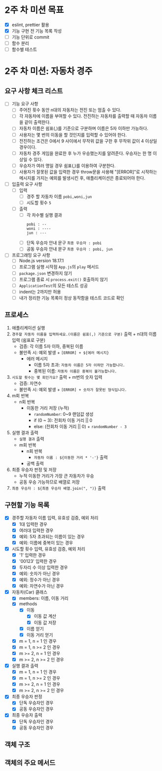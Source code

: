 # 2주 차 미션 목표

- [x] eslint, prettier 활용
- [x] 기능 구현 전 기능 목록 작성
- [ ] 기능 단위로 commit
- [ ] 함수 분리
- [ ] 함수별 테스트

# 2주 차 미션: 자동차 경주

## 요구 사항 체크 리스트

- [ ] 기능 요구 사항
  - [ ] 주어진 횟수 동안 n대의 자동차는 전진 또는 멈출 수 있다.
  - [ ] 각 자동차에 이름을 부여할 수 있다. 전진하는 자동차를 출력할 때 자동차 이름을 같이 출력한다.
  - [ ] 자동차 이름은 쉼표(,)를 기준으로 구분하며 이름은 5자 이하만 가능하다.
  - [ ] 사용자는 몇 번의 이동을 할 것인지를 입력할 수 있어야 한다.
  - [ ] 전진하는 조건은 0에서 9 사이에서 무작위 값을 구한 후 무작위 값이 4 이상일 경우이다.
  - [ ] 자동차 경주 게임을 완료한 후 누가 우승했는지를 알려준다. 우승자는 한 명 이상일 수 있다.
  - [ ] 우승자가 여러 명일 경우 쉼표(,)를 이용하여 구분한다.
  - [ ] 사용자가 잘못된 값을 입력한 경우 throw문을 사용해 "[ERROR]"로 시작하는 메시지를 가지는 예외를 발생시킨 후, 애플리케이션은 종료되어야 한다.
- [ ] 입출력 요구 사항
  - [ ] 입력
    - [ ] 경주 할 자동차 이름 `pobi,woni,jun`
    - [ ] 시도할 횟수 `5`
  - [ ] 출력
    - [ ] 각 차수별 실행 결과
      ```
      pobi : --
      woni : ----
      jun : ---
      ```
    - [ ] 단독 우승자 안내 문구 `최종 우승자 : pobi`
    - [ ] 공동 우승자 안내 문구 `최종 우승자 : pobi, jun`
- [ ] 프로그래밍 요구 사항
  - [ ] Node.js version 18.17.1
  - [ ] 프로그램 실행 시작점 `App.js`의 `play` 메서드
  - [ ] `package.json` 변경하지 않기
  - [ ] 프로그램 종료 시 `process.exit()` 호출하지 않기
  - [ ] `ApplicationTest`의 모든 테스트 성공
  - [ ] indent는 2까지만 허용
  - [ ] 내가 정리한 기능 목록이 정상 동작함을 테스트 코드로 확인

## 프로세스

1. 애플리케이션 실행
2. `경주할 자동차 이름을 입력하세요.(이름은 쉼표(,) 기준으로 구분)` 출력 + n대의 이름 입력 (쉼표로 구분)
   - 검증: 각 이름 5자 이하, 중복된 이름
   - 불만족 시: 예외 발생 + `[ERROR] + ${에러 메시지}`
     - 에러 메시지
       - 이름 5자 초과: `자동차 이름은 5자 이하만 가능합니다.`
       - 중복된 이름: `자동차 이름은 중복이 불가능합니다.`
3. `시도할 횟수는 몇 회인가요?` 출력 + m번의 숫자 입력
   - 검증: 자연수
   - 불만족 시: 예외 발생 + `[ERROR] + 숫자가 잘못된 형식입니다.`
4. m회 반복
   - n회 반복
     - 이동한 거리 저장 (누적)
       - `randomNumber`: 0~9 랜덤값 생성
       - if (0 ~ 3): 전회차 이동 거리 || 0
       - else: (전회차 이동 거리 || 0) + `randomNumber - 3`
5. 실행 결과 출력
   - `실행 결과` 출력
   - m회 반복
     - n회 반복
       - `자동차 이름 : ${이동한 거리 * '-'}` 출력
     - 공백 출력
6. 최종 우승자 판정 및 저장
   - 누적 이동한 거리가 가장 큰 자동차가 우승
   - 공동 우승 가능하므로 배열로 저장
7. `최종 우승자 : ${최종 우승자 배열.join(", ")}` 출력

## 구현할 기능 목록

- [x] 경주할 자동차 이름 입력, 유효성 검증, 예외 처리
  - [x] 1대 입력한 경우
  - [x] 여러대 입력한 경우
  - [x] 예외: 5자 초과되는 이름이 있는 경우
  - [x] 예외: 이름에 중복이 있는 경우
- [x] 시도할 횟수 입력, 유효성 검증, 예외 처리
  - [x] '1' 입력한 경우
  - [x] '00123' 입력한 경우
  - [x] 두자리 수 이상 입력한 경우
  - [x] 예외: 숫자가 아닌 경우
  - [x] 예외: 정수가 아닌 경우
  - [x] 예외: 자연수가 아닌 경우
- [x] 자동차(Car) 클래스
  - [x] members: 이름, 이동 거리
  - [x] methods
    - [x] 이동
      - [x] 이동 값 계산
      - [x] 이동 값 저장
    - [x] 이름 얻기
    - [x] 이동 거리 얻기
  - [x] m = 1, n = 1 인 경우
  - [x] m = 1, n >= 2 인 경우
  - [x] m >= 2, n = 1 인 경우
  - [x] m >= 2, n >= 2 인 경우
- [x] 실행 결과 출력
  - [x] m = 1, n = 1 인 경우
  - [x] m = 1, n >= 2 인 경우
  - [x] m >= 2, n = 1 인 경우
  - [x] m >= 2, n >= 2 인 경우
- [x] 최종 우승자 판정
  - [x] 단독 우승자인 경우
  - [x] 공동 우승자인 경우
- [x] 최종 우승자 출력
  - [x] 단독 우승자인 경우
  - [x] 공동 우승자인 경우

## 객체 구조

## 객체의 주요 메서드
